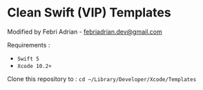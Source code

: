 # Clean Swift (VIP) Templates
Modified by Febri Adrian - febriadrian.dev@gmail.com

Requirements :
* `Swift 5`
* `Xcode 10.2+`

Clone this repository to : `cd ~/Library/Developer/Xcode/Templates`

